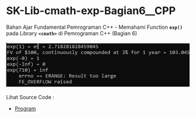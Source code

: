 # SK-Lib-cmath-exp-Bagian6__CPP
Bahan Ajar Fundamental Pemrograman C++ - Memahami Function <code><b>exp()</b></code> pada Library <code><b>&lt;cmath></b></code> di Pemrograman C++ (Bagian 6)<br><br>
<img src="https://github.com/RizkyKhapidsyah/SK-Lib-cmath-exp-Bagian6__CPP/blob/master/SK-Lib-cmath-exp-Bagian6__CPP/result/001.PNG"><br><br>
Lihat Source Code : <br>
- <a href="https://github.com/RizkyKhapidsyah/SK-Lib-cmath-exp-Bagian6__CPP/blob/master/SK-Lib-cmath-exp-Bagian6__CPP/Source.cpp">Program</a>
